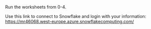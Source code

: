 Run the worksheets from 0-4. 

Use this link to connect to Snowflake and login with your information:
https://mr46068.west-europe.azure.snowflakecomputing.com/

